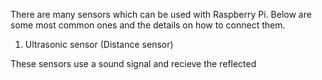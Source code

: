 
There are many sensors which can be used with Raspberry Pi. Below are some most common ones and the details on how to connect them.


1. Ultrasonic sensor (Distance sensor)

These sensors use a sound signal and recieve the reflected 
